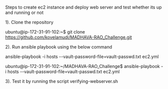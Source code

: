 Steps to create ec2 instance and deploy web server and test whether its up and running or not

1). Clone the  repository

ubuntu@ip-172-31-91-102:~$ git clone https://github.com/kovelamudi/MADHAVA-RAO_Challenge.git


2). Run ansible playbook using the below command

ansible-playbook -i hosts --vault-password-file=vault-passwd.txt ec2.yml


ubuntu@ip-172-31-91-102:~/MADHAVA-RAO_Challenge$ ansible-playbook -i hosts --vault-password-file=vault-passwd.txt ec2.yml


3). Test it by running the script verifying-webserver.sh


